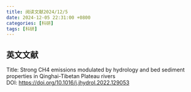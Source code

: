 ```yaml
---
title: 阅读文献2024/12/5
date: 2024-12-05 22:31:00 +0800
categories: [科研]
tags: [科研]
---
```

## 英文文献

Title: Strong CH4 emissions modulated by hydrology and bed sediment properties in Qinghai-Tibetan Plateau rivers<br>
DOI: https://doi.org/10.1016/j.jhydrol.2022.129053
